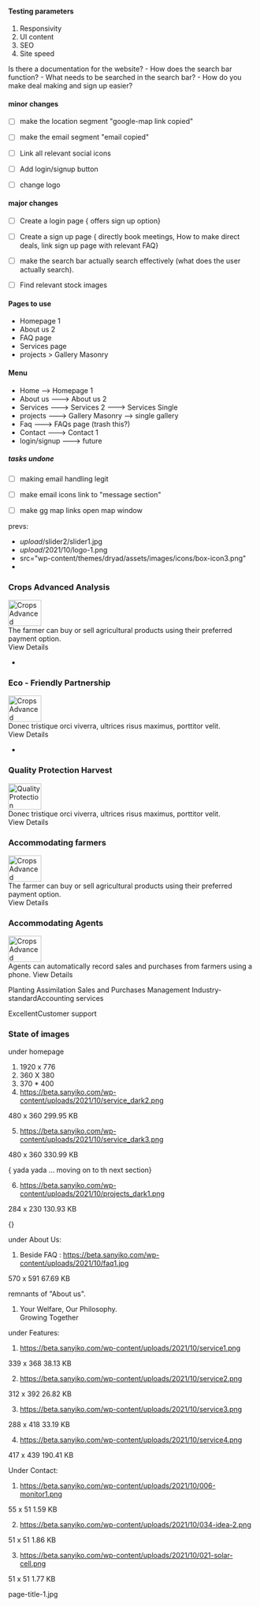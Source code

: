#### Testing parameters
1. Responsivity
2. UI content
3. SEO
4. Site speed


Is there a documentation for the website?
    - How does the search bar function?
    - What needs to be searched in the search bar?
    - How do you make deal making and sign up easier?

#### minor changes
- [ ] make the location segment "google-map link copied"
- [ ] make the email segment "email copied"
- [ ] Link all relevant social icons
- [ ] Add login/signup button
- [ ] change logo



#### major changes
- [ ] Create a login page { offers sign up option}
- [ ] Create a sign up page { directly book meetings, How to make direct deals, link sign up page with relevant FAQ}
- [ ] make the search bar actually search effectively (what does the user actually search).
- [ ] Find relevant stock images


#### Pages to use
- Homepage 1
- About us 2
- FAQ page
- Services page
- projects > Gallery Masonry

#### Menu
- Home   --> Homepage 1
- About us  ---> About us 2
- Services  ---> Services 2 ---> Services Single 
- projects  ---> Gallery Masonry --> single gallery
- Faq       ---> FAQs page (trash this?)
- Contact   ---> Contact 1
- login/signup ---> future


##### tasks undone
- [ ] making email handling legit
- [ ] make email icons link to "message section"
- [ ] make gg map links open map window



prevs:
- $upload$/slider2/slider1.jpg
- $upload$/2021/10/logo-1.png
- src="wp-content/themes/dryad/assets/images/icons/box-icon3.png"
- <div class="feature-box">
<div class="feature-content">
<h3 class="feature-title">Crops <span class="text-primary">Advanced</span> Analysis</h3>
<span class="feature-img-container">
<img class="feature-img-responsive" src="wp-content/uploads/2022/07/farmer2.png" alt="Crops Advanced Analysis" loading="lazy" width="67" height="53">
</span>
<div class="feature-media-content">
<div class="feature-addon-text">The farmer can buy or sell agricultural products using their preferred payment option.
</div>
<a class="feature-btn">View Details <i class="fas fa-long-arrow-alt-right" aria-hidden="true"></i></a>
</div>
</div>
</div>

- <div class="feature-box active-box">
<div class="feature-content">
<h3 class="feature-title">Eco - Friendly Partnership</h3>
<span class="feature-img-container">
<img class="feature-img-responsive" src="wp-content/themes/dryad/assets/images/icons/box-icon2.png" alt="Crops Advanced Analysis" loading="lazy" width="67" height="53">
</span>
<div class="feature-media-content">
<div class="feature-addon-text">Donec tristique orci viverra, ultrices risus maximus, porttitor velit.
</div>
<a class="feature-btn">View Details <i class="fas fa-long-arrow-alt-right" aria-hidden="true"></i></a>
</div>
</div>
</div>

- <div class="feature-box">
<div class="feature-content">
<h3 class="feature-title">Quality <span class="text-primary">Protection</span> Harvest</h3>
<span class="feature-img-container">
<img class="feature-img-responsive" src="wp-content/themes/dryad/assets/images/icons/box-icon3.png" alt="Quality Protection Harvest" loading="lazy" width="67" height="53">
</span>
<div class="feature-media-content">
<div class="feature-addon-text">Donec tristique orci viverra, ultrices risus maximus, porttitor velit.
</div>
<a class="feature-btn">View Details <i class="fas fa-long-arrow-alt-right" aria-hidden="true"></i></a>
</div>
</div>
</div>



<div class="feature-box">
<div class="feature-content">
<h3 class="feature-title">Accommodating <span class="text-primary">farmers</span> </h3>
<span class="feature-img-container">
<img class="feature-img-responsive" src="wp-content/themes/dryad/assets/images/icons/box-icon.png" alt="Crops Advanced Analysis" loading="lazy" width="67" height="53">
</span>
<div class="feature-media-content">
<div class="feature-addon-text">The farmer can buy or sell agricultural products using their preferred payment option.
</div>
<a class="feature-btn">View Details <i class="fas fa-long-arrow-alt-right" aria-hidden="true"></i></a>
</div>
</div>
</div>

<div class="feature-box active-box">
<div class="feature-content">
<h3 class="feature-title">Accommodating Agents</h3>
<span class="feature-img-container">
<img class="feature-img-responsive" src="wp-content/themes/dryad/assets/images/icons/box-icon2.png" alt="Crops Advanced Analysis" loading="lazy" width="67" height="53">
</span>
<div class="feature-media-content">
<div class="feature-addon-text">Agents can automatically record sales and purchases from farmers using a phone.
<a class="feature-btn">View Details <i class="fas fa-long-arrow-alt-right" aria-hidden="true"></i></a>
</div>
</div>
</div>




<span class="text-primary">Planting</span> Assimilation
<span class="text-primary">Sales</span> and <span class="text-primary">Purchases</span> Management
Industry-standard<span class="text-primary">Accounting services</span>

Excellent<span class="text-primary">Customer support</span>


### State of images
under homepage
1. 1920 x 776
2. 360 X 380
3. 370 * 400
4. https://beta.sanyiko.com/wp-content/uploads/2021/10/service_dark2.png

480 x 360
299.95 KB

5. https://beta.sanyiko.com/wp-content/uploads/2021/10/service_dark3.png

480 x 360
330.99 KB

{ yada yada ... moving on to th next section}

6. https://beta.sanyiko.com/wp-content/uploads/2021/10/projects_dark1.png

284 x 230
130.93 KB

{}


under About Us:
1. Beside FAQ : https://beta.sanyiko.com/wp-content/uploads/2021/10/faq1.jpg

570 x 591
67.69 KB



remnants of "About us".
1. Your Welfare, Our Philosophy. <br>
Growing Together

under Features:
1. https://beta.sanyiko.com/wp-content/uploads/2021/10/service1.png

339 x 368
38.13 KB

2. https://beta.sanyiko.com/wp-content/uploads/2021/10/service2.png

312 x 392
26.82 KB

3. https://beta.sanyiko.com/wp-content/uploads/2021/10/service3.png

288 x 418
33.19 KB

4. https://beta.sanyiko.com/wp-content/uploads/2021/10/service4.png

417 x 439
190.41 KB


Under Contact:
1. https://beta.sanyiko.com/wp-content/uploads/2021/10/006-monitor1.png

55 x 51
1.59 KB

2. https://beta.sanyiko.com/wp-content/uploads/2021/10/034-idea-2.png

51 x 51
1.86 KB

3. https://beta.sanyiko.com/wp-content/uploads/2021/10/021-solar-cell.png

51 x 51
1.77 KB


page-title-1.jpg

